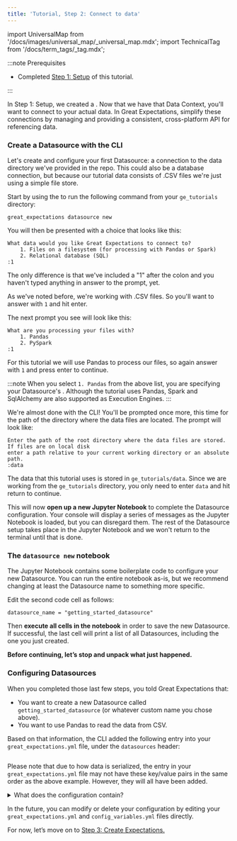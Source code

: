 ```yaml
---
title: 'Tutorial, Step 2: Connect to data'
---
```

import UniversalMap from '/docs/images/universal_map/_universal_map.mdx';
import TechnicalTag from '/docs/term_tags/_tag.mdx';

<UniversalMap setup='inactive' connect='active' create='inactive' validate='inactive'/> 

:::note Prerequisites

- Completed [Step 1: Setup](./tutorial_setup.md) of this tutorial.

:::

In Step 1: Setup, we created a <TechnicalTag relative="../../" tag="data_context" text="Data Context" />.  Now that we have that Data Context, you'll want to connect to your actual data.  In Great Expectations, <TechnicalTag relative="../../" tag="datasource" text="Datasources" /> simplify these connections by managing and providing a consistent, cross-platform API for referencing data.

### Create a Datasource with the CLI
Let's create and configure your first Datasource: a connection to the data directory we've provided in the repo.  This could also be a database connection, but because our tutorial data consists of .CSV files we're just using a simple file store.

Start by using the <TechnicalTag relative="../../" tag="cli" text="CLI" /> to run the following command from your `ge_tutorials` directory:

````console
great_expectations datasource new
````

You will then be presented with a choice that looks like this:

````console
What data would you like Great Expectations to connect to?
    1. Files on a filesystem (for processing with Pandas or Spark)
    2. Relational database (SQL)
:1
````

The only difference is that we've included a "1" after the colon and you haven't typed anything in answer to the prompt, yet.

As we've noted before, we're working with .CSV files.  So you'll want to answer with `1` and hit enter.

The next prompt you see will look like this:
````console
What are you processing your files with?
    1. Pandas
    2. PySpark
:1
````

For this tutorial we will use Pandas to process our files, so again answer with `1` and press enter to continue.

:::note
When you select `1. Pandas` from the above list, you are specifying your Datasource's <TechnicalTag tag="execution_engine" text="Execution Engine" />.  Although the tutorial uses Pandas, Spark and SqlAlchemy are also supported as Execution Engines.
:::

We're almost done with the CLI!  You'll be prompted once more, this time for the path of the directory where the data files are located.  The prompt will look like:

````console
Enter the path of the root directory where the data files are stored. If files are on local disk
enter a path relative to your current working directory or an absolute path.
:data
````

The data that this tutorial uses is stored in `ge_tutorials/data`.  Since we are working from the `ge_tutorials` directory, you only need to enter `data` and hit return to continue.

This will now **open up a new Jupyter Notebook** to complete the Datasource configuration.  Your console will display a series of messages as the Jupyter Notebook is loaded, but you can disregard them.  The rest of the Datasource setup takes place in the Jupyter Notebook and we won't return to the terminal until that is done.

### The ```datasource new``` notebook

The Jupyter Notebook contains some boilerplate code to configure your new Datasource. You can run the entire notebook as-is, but we recommend changing at least the Datasource name to something more specific.

Edit the second code cell as follows:

````console
datasource_name = "getting_started_datasource"
````

Then **execute all cells in the notebook** in order to save the new Datasource. If successful, the last cell will print a list of all Datasources, including the one you just created.

**Before continuing, let’s stop and unpack what just happened.**

### Configuring Datasources

When you completed those last few steps, you told Great Expectations that:

+ You want to create a new Datasource called `getting_started_datasource` (or whatever custom name you chose above).
+ You want to use Pandas to read the data from CSV.

Based on that information, the CLI added the following entry into your ```great_expectations.yml``` file, under the `datasources` header:

```yaml name="getting_started_datasource_yaml"
```

Please note that due to how data is serialized, the entry in your ```great_expectations.yml``` file may not have these key/value pairs in the same order as the above example.  However, they will all have been added.

<details>
  <summary>What does the configuration contain?</summary>
  <div>
    <p>

**ExecutionEngine** : The <TechnicalTag relative="../../" tag="execution_engine" text="Execution Engine" /> provides backend-specific computing resources that are used to read-in and perform validation on data.  For more information on <code>ExecutionEngines</code>, please refer to the following <a href="/docs/reference/execution_engine">Core Concepts document on ExecutionEngines</a>

</p>
    <p>

**DataConnectors** :  <TechnicalTag relative="../../" tag="data_connector" text="Data Connectors" /> facilitate access to external data stores, such as filesystems, databases, and cloud storage. The current configuration contains both an <code>InferredAssetFilesystemDataConnector</code>, which allows you to retrieve a batch of data by naming a data asset (which is the filename in our case), and a <code>RuntimeDataConnector</code>, which allows you to retrieve a batch of data by defining a filepath.  In this tutorial we will only be using the <code>InferredAssetFilesystemDataConnector</code>.  For more information on <code>DataConnectors</code>, please refer to the <a href="/docs/reference/datasources">Core Concepts document on Datasources</a>.

</p>
    <p>
        This Datasource does not require any credentials. However, if you were to connect to a database that requires connection credentials, those would be stored in <code>great_expectations/uncommitted/config_variables.yml</code>.
    </p>
  </div>
</details>

In the future, you can modify or delete your configuration by editing your ```great_expectations.yml``` and ```config_variables.yml``` files directly.

For now, let’s move on to [Step 3: Create Expectations.](./tutorial_create_expectations.md)

